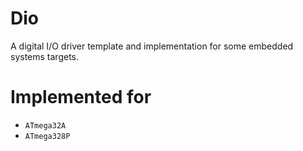 # Dio
A digital I/O driver template and implementation for some embedded systems targets.

# Implemented for
- `ATmega32A`
- `ATmega328P`
